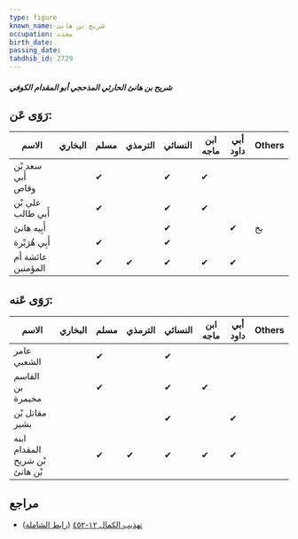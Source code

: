 ```yaml
---
type: figure
known_name: شريح بن هانئ
occupation: محدث
birth_date:
passing_date:
tahdhib_id: 2729
---
```

##### شريح بن هانئ الحارثي المذحجي أبو المقدام الكوفي

## رَوَى عَن:
| الاسم             | البخاري | مسلم | الترمذي | النسائي | ابن ماجه | أبي داود | Others |
| ----------------- | ------- | ---- | ------- | ------- | -------- | -------- | ------ |
| سعد بْن أَبي وقاص |         | ✔    |         | ✔       | ✔        |          |        |
| علي بْن أَبي طالب |         | ✔    |         | ✔       | ✔        |          |        |
| أَبِيه هانئ       |         |      |         | ✔       |          | ✔        | بخ     |
| أَبِي هُرَيْرة    |         | ✔    |         | ✔       |          |          |        |
| عائشة أم المؤمنين |         | ✔    | ✔       | ✔       | ✔        | ✔        |        |
## رَوَى عَنه:
| الاسم                          | البخاري | مسلم | الترمذي | النسائي | ابن ماجه | أبي داود | Others |
| ------------------------------ | ------- | ---- | ------- | ------- | -------- | -------- | ------ |
| عامر الشعبي                    |         | ✔    |         | ✔       |          |          |        |
| القاسم بن مخيمرة               |         | ✔    |         | ✔       | ✔        |          |        |
| مقاتل بْن بشير                 |         |      |         | ✔       |          | ✔        |        |
| ابنه المقدام بْن شريح بْن هانئ |         | ✔    | ✔       | ✔       | ✔        | ✔        |        |
## مراجع
- [تهذيب الكمال ١٢-٤٥٢](obsidian://open?vault=Tahdhib-al-Kamal&file=Figures/٢٧٢٩-شريح%20بن%20هانئ%20الحارثي%20المذحجي%20أبو%20المقدام%20الكوفي) ([رابط الشاملة](https://shamela.ws/book/3722/6225))
